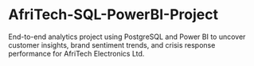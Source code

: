 # AfriTech-SQL-PowerBI-Project
End-to-end analytics project using PostgreSQL and Power BI to uncover customer insights, brand sentiment trends, and crisis response performance for AfriTech Electronics Ltd.
